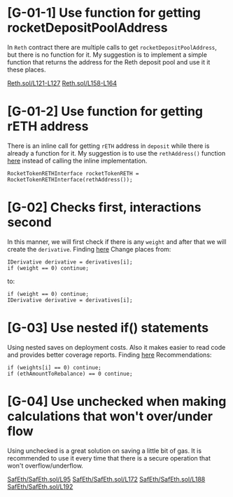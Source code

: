 # [G-01-1] Use function for getting rocketDepositPoolAddress
In `Reth` contract there are multiple calls to get `rocketDepositPoolAddress`, but there is no function for it. My suggestion is to implement a simple function that returns the address for the Reth deposit pool and use it it these places.
  
[Reth.sol/L121-L127](https://github.com/code-423n4/2023-03-asymmetry/blob/main/contracts/SafEth/derivatives/Reth.sol#L121-L127)
[Reth.sol/L158-L164](https://github.com/code-423n4/2023-03-asymmetry/blob/main/contracts/SafEth/derivatives/Reth.sol#L158-L164)

# [G-01-2] Use function for getting rETH address

There is an inline call for getting `rETH` address in `deposit` while there is already a function for it.
My suggestion is to use the `rethAddress()` function [here](https://github.com/code-423n4/2023-03-asymmetry/blob/main/contracts/SafEth/derivatives/Reth.sol#L187-L196) instead of calling the inline implementation.

    RocketTokenRETHInterface rocketTokenRETH = RocketTokenRETHInterface(rethAddress());

# [G-02] Checks first, interactions second
In this manner, we will first check if there is any  `weight` and after that we will create the `derivative`.
Finding [here](https://github.com/code-423n4/2023-03-asymmetry/blob/main/contracts/SafEth/SafEth.sol#L86)
Change places from:

    IDerivative derivative = derivatives[i];
    if (weight == 0) continue;                         
to: 

    if (weight == 0) continue;
    IDerivative derivative = derivatives[i];
       
# [G-03] Use nested if() statements

Using nested saves on deployment costs. Also it makes easier to read code and provides better coverage reports.
Finding [here](https://github.com/code-423n4/2023-03-asymmetry/blob/main/contracts/SafEth/SafEth.sol#L148)
Recommendations:

    if (weights[i] == 0) continue; 
    if (ethAmountToRebalance) == 0 continue;


# [G-04] Use unchecked when making calculations that won't over/under flow
Using unchecked is a great solution on saving a little bit of gas. It is recommended to use it every time that there is a secure operation that won't overflow/underflow.

[SafEth/SafEth.sol/L95](https://github.com/code-423n4/2023-03-asymmetry/blob/main/contracts/SafEth/SafEth.sol#L95)
[SafEth/SafEth.sol/L172](https://github.com/code-423n4/2023-03-asymmetry/blob/main/contracts/SafEth/SafEth.sol#L172)
[SafEth/SafEth.sol/L188](https://github.com/code-423n4/2023-03-asymmetry/blob/main/contracts/SafEth/SafEth.sol#L188)
[SafEth/SafEth.sol/L192](https://github.com/code-423n4/2023-03-asymmetry/blob/main/contracts/SafEth/SafEth.sol#L192)

